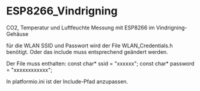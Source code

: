 # ESP8266_Vindrigning
CO2, Temperatur und Luftfeuchte Messung mit ESP8266 im Vindrigning-Gehäuse

für die WLAN SSID und Passwort wird der File WLAN_Credentials.h benötigt.
Oder das include muss entsprechend geändert werden.

Der File muss enthalten:
const char* ssid = "xxxxxx";
const char* password = "xxxxxxxxxxxx";

In platformio.ini ist der Include-Pfad anzupassen.
